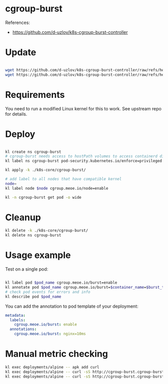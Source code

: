 
# cgroup-burst

References:
- https://github.com/d-uzlov/k8s-cgroup-burst-controller

# Update

```bash

wget https://github.com/d-uzlov/k8s-cgroup-burst-controller/raw/refs/heads/main/deployment/daemonset.yaml -O k8s-core/cgroup-burst/daemonset.yaml
wget https://github.com/d-uzlov/k8s-cgroup-burst-controller/raw/refs/heads/main/deployment/rbac.yaml -O k8s-core/cgroup-burst/rbac.yaml

```

# Requirements

You need to run a modified Linux kernel for this to work.
See upstream repo for details.

# Deploy

```bash

kl create ns cgroup-burst
# cgroup-burst needs access to hostPath volumes to access containerd directly
kl label ns cgroup-burst pod-security.kubernetes.io/enforce=privileged

kl apply -k ./k8s-core/cgroup-burst/

# add label to all nodes that have compatible kernel
node=
kl label node $node cgroup.meoe.io/node=enable

kl -n cgroup-burst get pod -o wide

```

# Cleanup

```bash
kl delete -k ./k8s-core/cgroup-burst/
kl delete ns cgroup-burst
```

# Usage example

Test on a single pod:

```bash

kl label pod $pod_name cgroup.meoe.io/burst=enable
kl annotate pod $pod_name cgroup.meoe.io/burst=$container_name=$burst_time
# check pod events for errors and info
kl describe pod $pod_name

```

You can add the annotation to pod template of your deployment:

```yaml
metadata:
  labels:
    cgroup.meoe.io/burst: enable
  annotations:
    cgroup.meoe.io/burst: nginx=10ms
```

# Manual metric checking

```bash
kl exec deployments/alpine -- apk add curl
kl exec deployments/alpine -- curl -sS http://cgroup-burst.cgroup-burst:2112/metrics > ./cgroup-burst-own-metrics.log
kl exec deployments/alpine -- curl -sS http://cgroup-burst.cgroup-burst:2112/container_metrics > ./cgroup-burst-metrics.log
```
